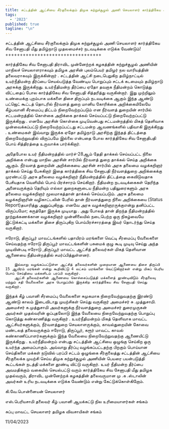 ```yaml
---
title: சட்டத்தின் ஆட்சியை சீர்குலைக்கும் திமுக சுற்றுச்சூழல் அணி செயலாளர் கார்த்திகேய சிவ சேனாபதி மீது தமிழ்நாடு முதலமைச்சர் நடவடிக்கை எடுக்க வேண்டும்!
tags:
  - '2023'
published: true
tagline: "\n"
---
```


சட்டத்தின் ஆட்சியை சீர்குலைக்கும் திமுக சுற்றுச்சூழல் அணி செயலாளர் கார்த்திகேய சிவ சேனாபதி மீது தமிழ்நாடு முதலமைச்சர் நடவடிக்கை எடுக்க வேண்டும்!
+++++++++++++++++++++++++++++++++

 கார்த்திகேய சிவ சேனாபதி திராவிட முன்னேற்றக் கழகத்தின் சுற்றுச்சூழல் அணியின் மாநிலச் செயலாளராகவும் 
தமிழக அரசின் புலம்பெயர் தமிழர் நல வாரியத்தின் தலைவராகவும் இருக்கின்றார் .
 சட்டத்தின் ஆட்சி நடைபெறுகிற தமிழ்நாட்டில் உயர்நீதிமன்ற தீர்ப்பை செயல்படுத்த வேண்டிய பொறுப்பும் சட்டக் கடமையும் தமிழ்நாடு அரசுக்கு இருக்கிறது.
 உயர்நீதிமன்ற தீர்ப்பை ஏதோ தவறாக நீதிமன்றம் கொடுத்து விட்டதைப் போல கார்த்திகேய சிவ சேனாபதி சித்தரித்து வருகின்றார். இது முற்றிலும் உண்மைக்கு புறம்பாக மக்களை திசை திருப்பும் நடவடிக்கை ஆகும் 
    இந்த ஆண்டு பட்ஜெட் கூட்டத் தொடரில் நீர்வளத் துறை மானிய கோரிக்கை அறிக்கையிலேயே கீழ்பவானி சீரமைப்பு திட்டம் நிறைவேற்றப்படும் என நீர்வளத் துறையின் சார்பில் சட்டமன்றத்தில் கொள்கை அறிக்கை தாக்கல் செய்யப்பட்டு நிறைவேற்றப்பட்டு இருக்கிறது .
எனவே அரசின் கொள்கை முடிவென்பது சட்டமன்றத்தில் மிகத் தெளிவாக முன்வைக்கப்பட்டு நிறைவேற்றப்பட்டது சட்டமன்ற ஆவணங்களில் பதிவாகி இருக்கிறது .
உண்மைகள் இவ்வாறு இருக்க ஏதோ தமிழ்நாடு அரசிற்கு இந்தத் திட்டத்தை நிறைவேற்றுவதில் விருப்பமே இல்லை என்பதை போல கார்த்திகேய சிவ சேனாதிபதி பொய் சித்திரத்தை உருவாக்க பார்க்கிறார்.

 அதேபோல உயர் நீதிமன்றத்தில் மார்ச்-28ஆம் தேதி தாக்கல் செய்யப்பட்ட நிலை அறிக்கை என்பது மாநில அரசின் சார்பில் நீர்வளத் துறை தாக்கல் செய்த அறிக்கை ஆகும்.
 நீர்வளத் துறையின் அறிக்கையை அரசின் சார்பில் அரசு தலைமை வழக்கறிஞர் தாக்கல் செய்து பேசுகிறார்
 இதை கார்த்திகை சிவ சேனாபதி நீர்வளத்துறை அறிக்கைக்கு முரண்பட்டு அரசு தலைமை வழக்கறிஞர் நீதிமன்றத்தில்  திட்டத்தை கைவிடுவதாக பேசியதாக வெளியில் பொய் பிரச்சாரம் செய்கிறார்.
 நீதிமன்ற நடவடிக்கைகள் தெரிந்த அனைவருக்கும் தெரியும் எல்லா துறைகளுடைய நீதிமன்ற பதிலுரைகளும் அரசு தலைமை வழக்கறிஞர் மூலமாகத்தான் தாக்கல் செய்யப்படும்.
  அரசு தலைமை வழக்கறிஞரின் வழிகாட்டலின் பேரில் தான் நீர்வளத்துறை நிலை அறிக்கையை (Status Report)தயாரித்து அனுப்புகிறது.
எனவே அரசு வழக்கறிஞரருக்குஎன்று தனிப்பட்ட விருப்பமோ; கருத்தோ இருக்க முடியாது .
அது போலத் தான் திறந்த நீதிமன்றத்தில் நூற்றுக்கணக்கான வழக்கறிஞர் முன்னிலையில் நடைபெற்ற ஒரு நிகழ்வையே இட்டுக்கட்டி மக்களை திசை திருப்புகிற பொய்பிரச்சாரத்தை இவர் தொடர்ந்து செய்த வருகிறார்.

  ஈரோடு, திருப்பூர் மாவட்டங்களில் பதாயிரம் மரங்களை வெட்டி சீரமைப்பு வேலைகளை செய்வதற்கு ஈரோடு திருப்பூர் மாவட்டங்களின் பசுமைக் குழு கூடி முடிவு செய்து அந்த முடிவின்படி ஈரோடு ,திருப்பூர் மாவட்ட ஆட்சித் தலைவர்கள் மிகத் தெளிவான ஆணையை நீதிமன்றத்தில் சமர்ப்பித்துள்ளனர்.

        இவ்வாறு வழங்கப்பட்டுள்ள ஆட்சித் தலைவர்களின் முறையான ஆணையை திசை திருப்பி 15 ஆயிரம் மரங்கள் என்று கூறிவிட்டு 4 லட்சம் மரங்களை வெட்டுகிறார்கள் என்று மிகப் பெரிய பொய் செய்தியை மக்களிடம் பரப்பி வருகிறார்.
        ஆட்சி தலைவர்களின் ஆணையை கொச்சைப்படுத்தி மக்களைத் தூண்டிவிடும் சீர்குலைவு மற்றும் சதி வேலைகளை அரசு பொறுப்பில் இருக்கிற கார்த்திகேய சிவ சேனாபதி செய்து வருகிறார்.

 இந்தக்  கீழ் பவானி சீரமைப்பு வேலைகளை சுமுகமாக நிறைவேற்றுவதற்கு இரண்டு ஆண்டு காலம் இடைவிடாது முயற்சிகள் செய்து வருகிறார்
அமைச்சர் சு .முத்துசாமி.
அமைச்சர் சு.முத்துசாமி அவர்களுக்கு நீர்வளத்துறை அமைச்சர் துரைமுருகன் அவர்கள் முதல்வரின் ஒப்புதலோடு இந்த வேலையை நிறைவேற்றுவதற்கு பொறுப்பு கொடுத்து கண்காணித்து வருகிறார் .
 உயர்நீதிமன்றம் மிகத் தெளிவாக மாவட்ட ஆட்சியர்களுக்கும்,
 நீர்வளத்துறை செயலாளருக்கும்,
 காவல்துறையின் கோவை மண்டலத் தலைவருக்கும் 
ஈரோடு, திருப்பூர், கரூர் மாவட்ட காவல் கண்காணிப்பாளர்களுக்கும்
 இந்த வேலையை நிறைவேற்றுவதற்கு ஆணையிட்டு இருக்கிறது .
உயர்நீதிமன்றம் என்பது சட்டத்தின் ஆட்சியை ஒழுங்கு செய்கிற ஒரு உயர்ந்த அமைப்பாகும்.
 அவ்வாறு தீர்ப்பு வழங்கப்பட்டதற்கு பிறகும் பொய்யான செய்திகளை மக்கள் நடுவில் பரப்பி சட்டம் ஒழுங்கை சீர்குலைத்து சட்டத்தின் ஆட்சியை சீர்குலைக்க முயற்சி செய்ய திமுக சுற்றுச்சூழல் அணியின் பெயரை பயன்படுத்தி கூட்டங்கள் நடத்தி மக்களை தூண்டி விட்டு வருகிறார்.
உயர் நீதிமன்ற தீர்ப்பை அவமதிக்கும் வகையில் செயல்பட்டு வரும் கார்த்திகேய சிவ சேனாபதி மீது தமிழக முதல்வரும்,
 திராவிட முன்னேற்றக் கழகத்தின் தலைவருமான மு .க .ஸ்டாலின் அவர்கள் உரிய நடவடிக்கை எடுக்க வேண்டும் என்று கேட்டுக்கொள்கிறோம்.

கி.வே.பொன்னையன்
செயலாளர்

எஸ்.பெரியசாமி
தலைவர்
கீழ் பவானி ஆயக்கட்டு நில உரிமையாளர்கள் சங்கம்

சுப்பு
மாவட்ட செயலாளர்
தமிழக விவசாயிகள் சங்கம்

11/04/2023


